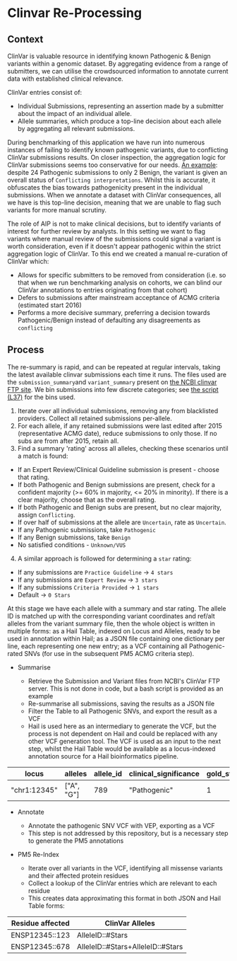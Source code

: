 # Clinvar Re-Processing

## Context

ClinVar is valuable resource in identifying known Pathogenic & Benign variants within a genomic dataset. By aggregating evidence from a range of submitters, we can utilise the crowdsourced information to annotate current data with established clinical relevance.

ClinVar entries consist of:

* Individual Submissions, representing an assertion made by a submitter about the impact of an individual allele.
* Allele summaries, which produce a top-line decision about each allele by aggregating all relevant submissions.

During benchmarking of this application we have run into numerous instances of failing to identify known pathogenic variants, due to conflicting ClinVar submissions results. On closer inspection, the aggregation logic for ClinVar submissions seems too conservative for our needs. [An example](https://ncbi.nlm.nih.gov/clinvar/variation/10/): despite 24 Pathogenic submissions to only 2 Benign, the variant is given an overall status of `Conflicting interpretations`. Whilst this is accurate, it obfuscates the bias towards pathogenicity present in the individual submissions. When we annotate a dataset with ClinVar consequences, all we have is this top-line decision, meaning that we are unable to flag such variants for more manual scrutiny.

The role of AIP is not to make clinical decisions, but to identify variants of interest for further review by analysts. In this setting we want to flag variants where manual review of the submissions could signal a variant is worth consideration, even if it doesn't appear pathogenic within the strict aggregation logic of ClinVar. To this end we created a manual re-curation of ClinVar which:

* Allows for specific submitters to be removed from consideration (i.e. so that when we run benchmarking analysis on cohorts, we can blind our ClinVar annotations to entries originating from that cohort)
* Defers to submissions after mainstream acceptance of ACMG criteria (estimated start 2016)
* Performs a more decisive summary, preferring a decision towards Pathogenic/Benign instead of defaulting any
  disagreements as `conflicting`

## Process

The re-summary is rapid, and can be repeated at regular intervals, taking the latest available clinvar submissions each time it runs. The files used are the `submission_summary`and `variant_summary` present on [the NCBI clinvar FTP site](https://ftp.ncbi.nlm.nih.gov/pub/clinvar/tab_delimited/). We bin submissions into few discrete categories; see [the script (L37)](../reanalysis/summarise_clinvar_entries.py) for the bins used.

1. Iterate over all individual submissions, removing any from blacklisted providers. Collect all retained submissions per-allele.
2. For each allele, if any retained submissions were last edited after 2015 (representative ACMG date), reduce
   submissions to only those. If no subs are from after 2015, retain all.
3. Find a summary 'rating' across all alleles, checking these scenarios until a match is found:

* If an Expert Review/Clinical Guideline submission is present - choose that rating.
* If both Pathogenic and Benign submissions are present, check for a confident majority (>= 60% in majority, <= 20% in minority). If there is a clear majority, choose that as the overall rating.
* If both Pathogenic and Benign subs are present, but no clear majority, assign `Conflicting`.
* If over half of submissions at the allele are `Uncertain`, rate as `Uncertain`.
* If any Pathogenic submissions, take `Pathogenic`
* If any Benign submissions, take `Benign`
* No satisfied conditions - `Unknown/VUS`

4. A similar approach is followed for determining a `star` rating:

* If any submissions are `Practice Guideline` -> `4 stars`
* If any submissions are `Expert Review` -> `3 stars`
* If any submissions `Criteria Provided` -> `1 stars`
* Default -> `0 Stars`

At this stage we have each allele with a summary and star rating. The allele ID is matched up with the corresponding variant coordinates and ref/alt alleles from the variant summary file, then the whole object is written in multiple forms: as a Hail Table, indexed on Locus and Alleles, ready to be used in annotation within Hail; as a JSON file containing one dictionary per line, each representing one new entry; as a VCF containing all Pathogenic-rated SNVs (for use in the subsequent PM5 ACMG criteria step).

* Summarise

  * Retrieve the Submission and Variant files from NCBI's ClinVar FTP server. This is not done in code, but a bash script is provided as an example
  * Re-summarise all submissions, saving the results as a JSON file
  * Filter the Table to all Pathogenic SNVs, and export the result as a VCF
  * Hail is used here as an intermediary to generate the VCF, but the process is not dependent on Hail and could be replaced with any other VCF generation tool. The VCF is used as an input to the next step, whilst the Hail Table would be available as a locus-indexed annotation source for a Hail bioinformatics pipeline.

| locus        | alleles    | allele_id | clinical_significance | gold_stars |
|--------------|------------|-----------|-----------------------|------------|
| "chr1:12345" | ["A", "G"] | 789       | "Pathogenic"          | 1          |

* Annotate
  * Annotate the pathogenic SNV VCF with VEP, exporting as a VCF
  * This step is not addressed by this repository, but is a necessary step to generate the PM5 annotations

* PM5 Re-Index
  * Iterate over all variants in the VCF, identifying all missense variants and their affected protein residues
  * Collect a lookup of the ClinVar entries which are relevant to each residue
  * This creates data approximating this format in both JSON and Hail Table forms:

| Residue affected | ClinVar Alleles                   |
|------------------|-----------------------------------|
| ENSP12345::123   | AlleleID::#Stars                  |
| ENSP12345::678   | AlleleID::#Stars+AlleleID::#Stars |
